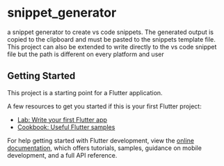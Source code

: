 # snippet_generator

a snippet generator to create vs code snippets. The generated output is copied to the clipboard and must be pasted to the snippets template file. This project can also be extended to write directly to the vs code snippet file but the path is different on every platform and user

## Getting Started

This project is a starting point for a Flutter application.

A few resources to get you started if this is your first Flutter project:

- [Lab: Write your first Flutter app](https://docs.flutter.dev/get-started/codelab)
- [Cookbook: Useful Flutter samples](https://docs.flutter.dev/cookbook)

For help getting started with Flutter development, view the
[online documentation](https://docs.flutter.dev/), which offers tutorials,
samples, guidance on mobile development, and a full API reference.
